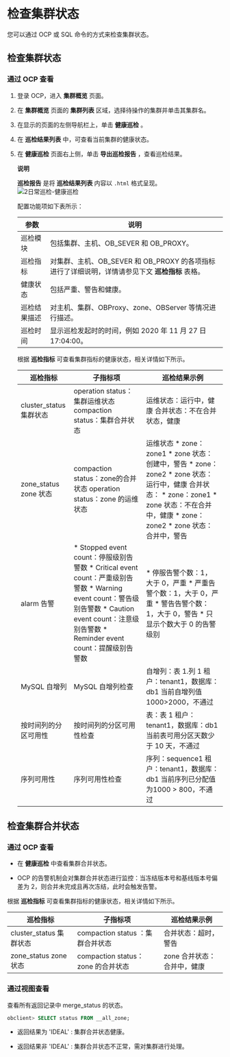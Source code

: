 检查集群状态 
===========================

您可以通过 OCP 或 SQL 命令的方式来检查集群状态。

检查集群状态 
---------------------------

### 通过 OCP 查看 

1. 登录 OCP，进入 **集群概览** 页面。

   

2. 在 **集群概览** 页面的 **集群列表** 区域，选择待操作的集群并单击其集群名。

   

3. 在显示的页面的左侧导航栏上，单击 **健康巡检** 。

   

4. 在 **巡检结果列表** 中，可查看当前集群的健康状态。

   

5. 在 **健康巡检** 页面右上侧，单击 **导出巡检报告** ，查看巡检结果。

   **说明**

   **巡检报告** 是将 **巡检结果列表** 内容以 `.html` 格式呈现。
   ![2日常巡检-健康巡检 ](http://icms-x-dita.oss-cn-zhangjiakou.aliyuncs.com/xdita-output/zh-CN/task14795230/images/p310492.png?Expires=7258145941&OSSAccessKeyId=LTAIJfoPL6wmrirR&Signature=9tlyUqgH6oUTwCL1NEP9pBSnfoM%3D)

   配置功能项如下表所示：
   

   | **参数** |                            **说明**                            |
   |--------|--------------------------------------------------------------|
   | 巡检模块   | 包括集群、主机、OB_SEVER 和 OB_PROXY。                                 |
   | 巡检指标   | 对集群、主机、OB_SEVER 和 OB_PROXY 的各项指标进行了详细说明，详情请参见下文 **巡检指标** 表格。 |
   | 健康状态   | 包括严重、警告和健康。                                                  |
   | 巡检结果描述 | 对主机、集群、OBProxy、zone、OBServer 等情况进行描述。                        |
   | 巡检时间   | 显示巡检发起时的时间，例如 2020 年 11 月 27 日 17:04:00。                     |

   

   根据 **巡检指标** 可查看集群指标的健康状态，相关详情如下所示。
   

   |         **巡检指标**         |                                                                                                                                                                         **子指标项**                                                                                                                                                                         |                                                                                                                                                                                                                                            **巡检结果示例**                                                                                                                                                                                                                                            |
   |--------------------------|----------------------------------------------------------------------------------------------------------------------------------------------------------------------------------------------------------------------------------------------------------------------------------------------------------------------------------------------------------|--------------------------------------------------------------------------------------------------------------------------------------------------------------------------------------------------------------------------------------------------------------------------------------------------------------------------------------------------------------------------------------------------------------------------------------------------------------------------------------------------|
   | cluster_status 集群状态      | operation status：集群运维状态 compaction status：集群合并状态                                                                                                                                                                                                                                                                                                         | 运维状态：运行中，健康 合并状态：不在合并状态，健康                                                                                                                                                                                                                                                                                                                                                                                                                                                       |
   | zone_status zone 状态      | compaction status：zone的合并状态 operation status：zone 的运维状态                                                                                                                                                                                                                                                                                                  | 运维状态 * zone：zone1   * zone 状态：创建中，警告   * zone：zone2   * zone 状态：运行中，健康    合并状态： * zone：zone1   * zone 状态：不在合并中，健康   * zone：zone2   * zone 状态：合并中，警告    |
   | alarm 告警 | * Stopped event count：停服级别告警数   * Critical event count：严重级别告警数   * Warning event count：警告级别告警数   * Caution event count：注意级别告警数   * Reminder event count：提醒级别告警数    | * 停服告警个数：1， 大于 0，严重   * 严重告警个数：1，大于 0，严重   * 警告告警个数：1，大于 0，警告   * 只显示个数大于 0 的告警级别                                                                                                                                                                                                                                                           |
   | MySQL 自增列                | MySQL 自增列检查                                                                                                                                                                                                                                                                                                                                              | 自增列：表 1.列 1 租户：tenant1，数据库：db1 当前自增列值 1000\>2000，不通过                                                                                                                                                                                                                                                                                                                                                                                                             |
   | 按时间列的分区可用性               | 按时间列的分区可用性检查                                                                                                                                                                                                                                                                                                                                             | 表：表 1 租户：tenant1，数据库：db1 当前表可用分区天数少于 10 天，不通过                                                                                                                                                                                                                                                                                                                                                                                                                    |
   | 序列可用性                    | 序列可用性检查                                                                                                                                                                                                                                                                                                                                                  | 序列：sequence1 租户：tenant1，数据库：db1 当前序列已分配值为1000 \> 800，不通过                                                                                                                                                                                                                                                                                                                                                                                                         |

   




检查集群合并状态 
-----------------------------

### 通过 OCP 查看 

* 在 **健康巡检** 中查看集群合并状态。

  

* OCP 的告警机制会对集群合并状态进行监控：当冻结版本号和基线版本号偏差为 2，则合并未完成且再次冻结，此时会触发告警。

  




根据 **巡检指标** 可查看集群指标的健康状态，相关详情如下所示。


|      **巡检指标**       |           **子指标项**           |    **巡检结果示例**    |
|---------------------|------------------------------|------------------|
| cluster_status 集群状态 | compaction status ：集群合并状态    | 合并状态：超时，警告       |
| zone_status zone 状态 | compaction status：zone 的合并状态 | zone 合并状态：合并中，健康 |



### 通过视图查看 

查看所有返回记录中 merge_status 的状态。

```sql
obclient> SELECT status FROM __all_zone;
```



* 返回结果为 'IDEAL' : 集群合并状态健康。

  

* 返回结果非 'IDEAL' : 集群合并状态不正常，需对集群进行处理。

  



